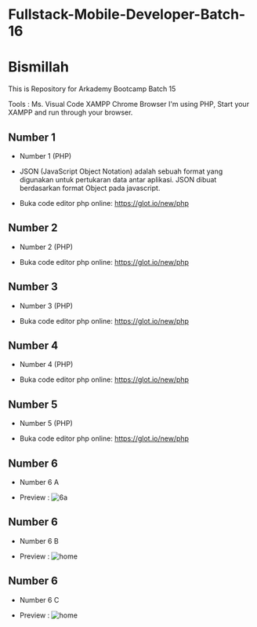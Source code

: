 # Fullstack-Mobile-Developer-Batch-16

# Bismillah
This is Repository for Arkademy Bootcamp Batch 15 

Tools : 
Ms. Visual Code
XAMPP
Chrome Browser
I'm using PHP, Start your XAMPP and run through your browser.

## Number 1

- Number 1 (PHP)
- JSON (JavaScript Object Notation) adalah sebuah format yang digunakan untuk pertukaran data antar aplikasi. JSON dibuat berdasarkan format Object pada javascript. 

- Buka code editor php online: https://glot.io/new/php


## Number 2

- Number 2 (PHP)

- Buka code editor php online: https://glot.io/new/php

## Number 3

- Number 3 (PHP)

- Buka code editor php online: https://glot.io/new/php

## Number 4

- Number 4 (PHP)

- Buka code editor php online: https://glot.io/new/php

## Number 5

- Number 5 (PHP)

- Buka code editor php online: https://glot.io/new/php

## Number 6

- Number 6 A

- Preview :
![6a](https://user-images.githubusercontent.com/59035856/81468354-2f0d8e80-9209-11ea-884b-6187ab4a7aa5.PNG)


## Number 6

- Number 6 B

- Preview :
![home](https://user-images.githubusercontent.com/59035856/75094061-12729a80-55ba-11ea-9c23-768a3090f5a8.PNG)

## Number 6

- Number 6 C

- Preview :
![home](https://user-images.githubusercontent.com/59035856/75112898-334ef480-567b-11ea-8610-4a1a8b27a888.PNG)
